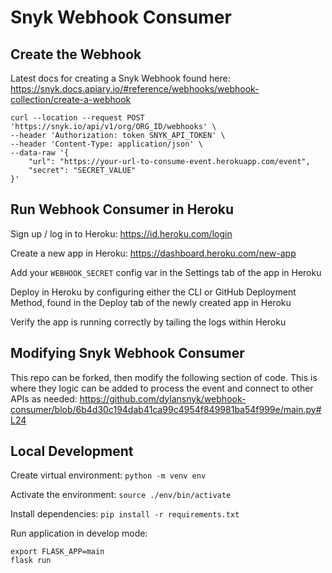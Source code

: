 # Snyk Webhook Consumer

## Create the Webhook

Latest docs for creating a Snyk Webhook found here: https://snyk.docs.apiary.io/#reference/webhooks/webhook-collection/create-a-webhook

```
curl --location --request POST 'https://snyk.io/api/v1/org/ORG_ID/webhooks' \
--header 'Authorization: token SNYK_API_TOKEN' \
--header 'Content-Type: application/json' \
--data-raw '{
    "url": "https://your-url-to-consume-event.herokuapp.com/event",
    "secret": "SECRET_VALUE"
}'
```
## Run Webhook Consumer in Heroku

Sign up / log in to Heroku: https://id.heroku.com/login

Create a new app in Heroku: https://dashboard.heroku.com/new-app

Add your `WEBHOOK_SECRET` config var in the Settings tab of the app in Heroku

Deploy in Heroku by configuring either the CLI or GitHub Deployment Method, found in the Deploy tab of the newly created app in Heroku

Verify the app is running correctly by tailing the logs within Heroku

## Modifying Snyk Webhook Consumer

This repo can be forked, then modify the following section of code. This is where they logic can be added to process the event and connect to other APIs as needed:
https://github.com/dylansnyk/webhook-consumer/blob/6b4d30c194dab41ca99c4954f849981ba54f999e/main.py#L24

## Local Development

Create virtual environment: `python -m venv env`

Activate the environment: `source ./env/bin/activate`

Install dependencies: `pip install -r requirements.txt`

Run application in develop mode: 
```
export FLASK_APP=main
flask run
```
